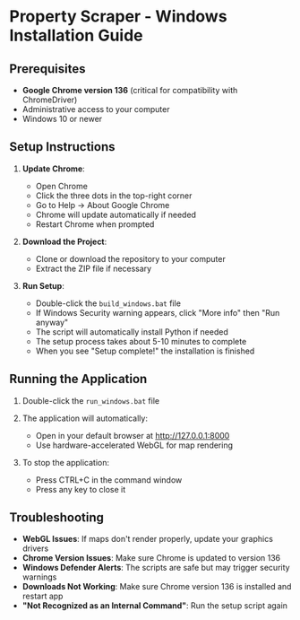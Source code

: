 # Property Scraper - Windows Installation Guide

## Prerequisites

- **Google Chrome version 136** (critical for compatibility with ChromeDriver)
- Administrative access to your computer
- Windows 10 or newer

## Setup Instructions

1. **Update Chrome**:
   - Open Chrome
   - Click the three dots in the top-right corner
   - Go to Help → About Google Chrome
   - Chrome will update automatically if needed
   - Restart Chrome when prompted

2. **Download the Project**:
   - Clone or download the repository to your computer
   - Extract the ZIP file if necessary

3. **Run Setup**:
   - Double-click the `build_windows.bat` file
   - If Windows Security warning appears, click "More info" then "Run anyway"
   - The script will automatically install Python if needed
   - The setup process takes about 5-10 minutes to complete
   - When you see "Setup complete!" the installation is finished

## Running the Application

1. Double-click the `run_windows.bat` file

2. The application will automatically:
   - Open in your default browser at http://127.0.0.1:8000
   - Use hardware-accelerated WebGL for map rendering

3. To stop the application:
   - Press CTRL+C in the command window
   - Press any key to close it

## Troubleshooting

- **WebGL Issues**: If maps don't render properly, update your graphics drivers
- **Chrome Version Issues**: Make sure Chrome is updated to version 136
- **Windows Defender Alerts**: The scripts are safe but may trigger security warnings
- **Downloads Not Working**: Make sure Chrome version 136 is installed and restart app
- **"Not Recognized as an Internal Command"**: Run the setup script again